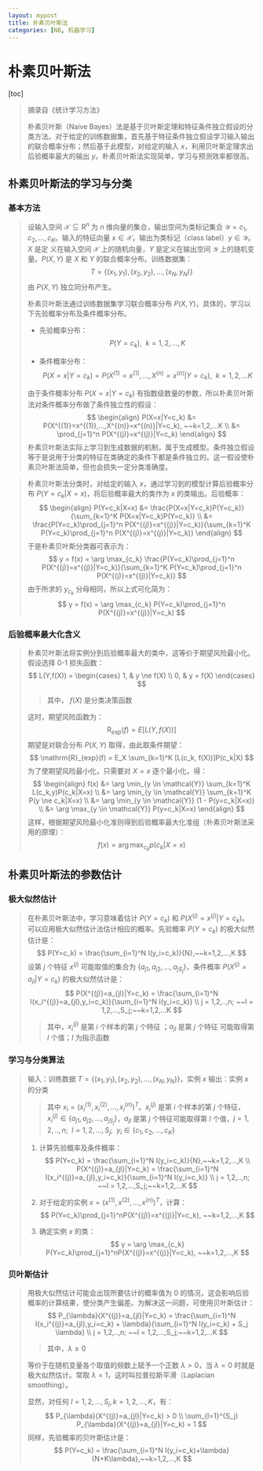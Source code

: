 ```yaml
---
layout: mypost
title: 朴素贝叶斯法
categories: [NB, 机器学习]
---
```




# 朴素贝叶斯法

[toc]

> 摘录自《统计学习方法》
>
> 朴素贝叶斯（Naive Bayes）法是基于贝叶斯定理和特征条件独立假设的分类方法。对于给定的训练数据集，首先基于特征条件独立假设学习输入输出的联合概率分布；然后基于此模型，对给定的输入 $x$，利用贝叶斯定理求出后验概率最大的输出 $y$。朴素贝叶斯法实现简单，学习与预测效率都很高。

## 朴素贝叶斯法的学习与分类

### 基本方法

> 设输入空间 $\mathcal{X} \subseteq \mathrm{R}^n$ 为 $n$ 维向量的集合，输出空间为类标记集合 $\mathcal{Y}={c_1,c_2,...,c_K}$。输入的特征向量 $x \in \mathcal{X}$，输出为类标记（class label）$y \in \mathcal{Y}$。$X$ 是定 义在输入空间 $\mathcal{X}$ 上的随机向量，$Y$ 是定义在输出空间 $\mathcal{Y}$ 上的随机变量。$P(X,Y)$ 是 $X$ 和 $Y$ 的联合概率分布。训练数据集：
> $$
> T=\{(x_1,y_1), (x_2, y_2), ..., (x_N, y_N)\}
> $$
> 由 $P(X,Y)$ 独立同分布产生。
>
> 朴素贝叶斯法通过训练数据集学习联合概率分布 $P(X,Y)$，具体的，学习以下先验概率分布及条件概率分布。
>
> + 先验概率分布：
>   $$
>   P(Y=c_k),~~k=1,2,...,K
>   $$
>
> + 条件概率分布：
>   $$
>   P(X=x|Y=c_k) = P(X^{(1)}=x^{(1)},...,X^{(n)}=x^{(n)}|Y=c_k), ~~k=1,2,...K
>   $$
>
> 由于条件概率分布 $P(X=x|Y=c_k)$ 有指数级数量的参数，所以朴素贝叶斯法对条件概率分布做了条件独立性的假设：
> $$
> \begin{align}
> P(X=x|Y=c_k) &= P(X^{(1)}=x^{(1)},...,X^{(n)}=x^{(n)}|Y=c_k), ~~k=1,2,...K \\
> &= \prod_{j=1}^n P(X^{(j)}=x^{(j)}|Y=c_k)
> \end{align}
> $$
> 朴素贝叶斯法实际上学习到生成数据的机制，属于生成模型。条件独立假设等于是说用于分类的特征在类确定的条件下都是条件独立的。这一假设使朴素贝叶斯法简单，但也会损失一定分类准确度。

> 朴素贝叶斯法分类时，对给定的输入 $x$，通过学习到的模型计算后验概率分布 $P(Y=c_k|X=x)$，将后验概率最大的类作为 $x$ 的类输出。后验概率：
> $$
> \begin{align}
> P(Y=c_k|X=x) &= \frac{P(X=x|Y=c_k)P(Y=c_k)}{\sum_{k=1}^K P(X=x|Y=c_k)P(Y=c_k)} \\
> &= \frac{P(Y=c_k)\prod_{j=1}^n P(X^{(j)}=x^{(j)}|Y=c_k)}{\sum_{k=1}^K P(Y=c_k)\prod_{j=1}^n P(X^{(j)}=x^{(j)}|Y=c_k)}
> \end{align}
> $$
> 于是朴素贝叶斯分类器可表示为：
> $$
> y = f(x) = \arg \max_{c_k} \frac{P(Y=c_k)\prod_{j=1}^n P(X^{(j)}=x^{(j)}|Y=c_k)}{\sum_{k=1}^K P(Y=c_k)\prod_{j=1}^n P(X^{(j)}=x^{(j)}|Y=c_k)}
> $$
> 由于所求的 $y_{c_k}$ 分母相同，所以上式可化简为：
> $$
> y = f(x) = \arg \max_{c_k} P(Y=c_k)\prod_{j=1}^n P(X^{(j)}=x^{(j)}|Y=c_k)
> $$

### 后验概率最大化含义

> 朴素贝叶斯法将实例分到后验概率最大的类中，这等价于期望风险最小化。假设选择 0-1 损失函数：
> $$
> L(Y,f(X)) = \begin{cases}
> 1, & y \ne f(X) \\
> 0, & y = f(X)
> \end{cases}
> $$
>
> > 其中， $f(X)$ 是分类决策函数
>
> 这时，期望风险函数为：
> $$
> \mathrm{R}_{exp}(f) = E[L(Y,f(X))]
> $$
> 期望是对联合分布 $P(X,Y)$ 取得，由此取条件期望：
> $$
> \mathrm{R}_{exp}(f) = E_X \sum_{k=1}^K [L(c_k, f(X))]P(c_k|X)
> $$
> 为了使期望风险最小化，只需要对 $X=x$ 逐个最小化，得：
> $$
> \begin{align}
> f(x) &= \arg \min_{y \in \mathcal{Y}} \sum_{k=1}^K L(c_k,y)P(c_k|X=x) \\
> &= \arg \min_{y \in \mathcal{Y}} \sum_{k=1}^K P(y \ne c_k|X=x) \\
> &= \arg \min_{y \in \mathcal{Y}} (1 - P(y=c_k|X=x)) \\
> &= \arg \max_{y \in \mathcal{Y}} P(y=c_k|X=x)
> \end{align}
> $$
> 这样，根据期望风险最小化准则得到后验概率最大化准组（朴素贝叶斯法采用的原理）：
> $$
> f(x) = \arg \max_{c_k} p(c_k|X=x)
> $$

## 朴素贝叶斯法的参数估计

### 极大似然估计

> 在朴素贝叶斯法中，学习意味着估计 $P(Y=c_k)$ 和 $P(X^{(j)}=x^{(j)}|Y=c_k)$。可以应用极大似然估计法估计相应的概率。先验概率 $P(Y=c_k)$ 的极大似然估计是：
> $$
> P(Y=c_k) = \frac{\sum_{i=1}^N I(y_i=c_k)}{N},~~k=1,2,...,K
> $$
> 设第 $j$ 个特征 $x^{(j)}$ 可能取值的集合为 $\{a_{j1},a_{j2},...,a_{jS_j}\}$，条件概率 $P(X^{(j)}=a_{jl}|Y=c_k)$ 的极大似然估计是：
> $$
> P(X^{(j)}=a_{jl}|Y=c_k) = \frac{\sum_{i=1}^N I(x_i^{(j)}=a_{jl},y_i=c_k)}{\sum_{i=1}^N I(y_i=c_k)} \\
> j = 1,2,..,n; ~~l = 1,2,...,S_j;~~k=1,2,...K
> $$
>
> > 其中，$x_i^{(j)}$ 是第 $i$ 个样本的第 $j$ 个特征 ；$a_{jl}$ 是第 $j$ 个特征 可能取得第 $l$ 个值；$I$ 为指示函数

### 学习与分类算法

> 输入：训练数据 $T=\{(x_1,y_1), (x_2, y_2), ..., (x_N, y_N)\}$，实例 $x$
> 输出：实例 $x$ 的分类
>
> > 其中 $x_i=(x_i^{(1)},x_i^{(2)},...,x_i^{(n)})^T$。$x_i^{(j)}$ 是第 $i$ 个样本的第 $j$ 个特征，$x_i^{(j)} \in \{a_{j1},a_{j2},...,a_{jS_j}\}$，$a_{jl}$ 是第 $j$ 个特征可能取得第 $l$ 个值，$j = 1,2,..,n; ~~l = 1,2,...,S_j;~~y_i \in \{c_1, c_2, ...,c_K\}$
>
> 1. 计算先验概率及条件概率：
>    $$
>    P(Y=c_k) = \frac{\sum_{i=1}^N I(y_i=c_k)}{N},~~k=1,2,...,K \\
>    P(X^{(j)}=a_{jl}|Y=c_k) = \frac{\sum_{i=1}^N I(x_i^{(j)}=a_{jl},y_i=c_k)}{\sum_{i=1}^N I(y_i=c_k)} \\
>    j = 1,2,..,n; ~~l = 1,2,...,S_j;~~k=1,2,...K
>    $$
>
> 2. 对于给定的实例 $x=(x^{(1)},x^{(2)},...,x^{(n)})^T$，计算：
>    $$
>    P(Y=c_k)\prod_{j=1}^nP(X^{(j)}=x^{(j)}|Y=c_k), ~~k=1,2,...,K
>    $$
>
> 3. 确定实例 $x$ 的类：
>    $$
>    y = \arg \max_{c_k} P(Y=c_k)\prod_{j=1}^nP(X^{(j)}=x^{(j)}|Y=c_k), ~~k=1,2,...,K
>    $$

### 贝叶斯估计

> 用极大似然估计可能会出现所要估计的概率值为 $0$ 的情况，这会影响后验概率的计算结果，使分类产生偏差。为解决这一问题，可使用贝叶斯估计：
> $$
> P_{\lambda}(X^{(j)}=a_{jl}|Y=c_k) = \frac{\sum_{i=1}^N I(x_i^{(j)}=a_{jl},y_i=c_k) + \lambda}{\sum_{i=1}^N I(y_i=c_k) + S_j \lambda} \\
> j = 1,2,..,n; ~~l = 1,2,...,S_j;~~k=1,2,...K
> $$
>
> > 其中，$\lambda \geqslant 0$
>
> 等价于在随机变量各个取值的频数上赋予一个正数 $\lambda > 0$，当 $\lambda = 0$ 时就是极大似然估计。常取 $\lambda = 1$，这时叫拉普拉斯平滑（Laplacian smoothing）。
>
> 显然，对任何 $l=1,2,...,S_j, k = 1,2,...,K$，有：
> $$
> P_{\lambda}(X^{(j)}=a_{jl}|Y=c_k) > 0 \\
> \sum_{l=1}^{S_j} P_{\lambda}(X^{(j)}=a_{jl}|Y=c_k) = 1
> $$
> 同样，先验概率的贝叶斯估计是：
> $$
> P(Y=c_k) = \frac{\sum_{i=1}^N I(y_i=c_k)+\lambda}{N+K\lambda},~~k=1,2,...,K
> $$

